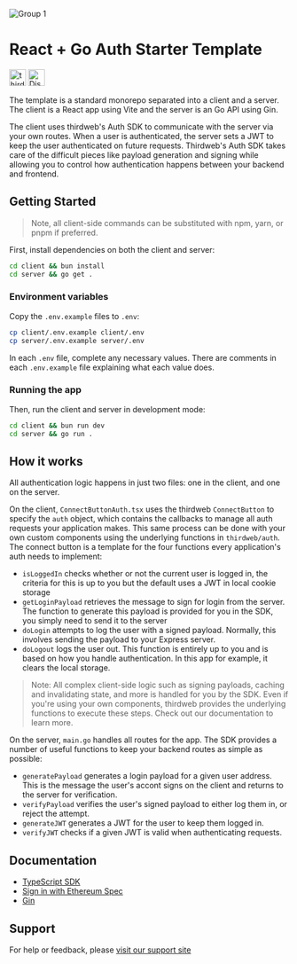 ![Group 1](https://github.com/thirdweb-example/thirdweb-auth-express/assets/17715009/06383e68-9c65-4265-8505-e88e573443f9)

# React + Go Auth Starter Template

[<img alt="thirdweb SDK" src="https://img.shields.io/npm/v/thirdweb?label=Thirdweb SDK&style=for-the-badge&logo=npm" height="30">](https://www.npmjs.com/package/thirdweb)
[<img alt="Discord" src="https://img.shields.io/discord/834227967404146718.svg?color=7289da&label=discord&logo=discord&style=for-the-badge" height="30">](https://discord.gg/thirdweb)

The template is a standard monorepo separated into a client and a server. The client is a React app using Vite and the server is an Go API using Gin.

The client uses thirdweb's Auth SDK to communicate with the server via your own routes. When a user is authenticated, the server sets a JWT to keep the user authenticated on future requests. Thirdweb's Auth SDK takes care of the difficult pieces like payload generation and signing while allowing you to control how authentication happens between your backend and frontend.

## Getting Started

> Note, all client-side commands can be substituted with npm, yarn, or pnpm if preferred.

First, install dependencies on both the client and server:

```bash
cd client && bun install
cd server && go get .
```

### Environment variables

Copy the `.env.example` files to `.env`:

```bash
cp client/.env.example client/.env
cp server/.env.example server/.env
```

In each `.env` file, complete any necessary values. There are comments in each `.env.example` file explaining what each value does.

### Running the app

Then, run the client and server in development mode:

```bash
cd client && bun run dev
cd server && go run .
```

## How it works

All authentication logic happens in just two files: one in the client, and one on the server.

On the client, `ConnectButtonAuth.tsx` uses the thirdweb `ConnectButton` to specify the `auth` object, which contains the callbacks to manage all auth requests your application makes. This same process can be done with your own custom components using the underlying functions in `thirdweb/auth`. The connect button is a template for the four functions every application's auth needs to implement:

-   `isLoggedIn` checks whether or not the current user is logged in, the criteria for this is up to you but the default uses a JWT in local cookie storage
-   `getLoginPayload` retrieves the message to sign for login from the server. The function to generate this payload is provided for you in the SDK, you simply need to send it to the server
-   `doLogin` attempts to log the user with a signed payload. Normally, this involves sending the payload to your Express server.
-   `doLogout` logs the user out. This function is entirely up to you and is based on how you handle authentication. In this app for example, it clears the local storage.

> Note: All complex client-side logic such as signing payloads, caching and invalidating state, and more is handled for you by the SDK. Even if you're using your own components, thirdweb provides the underlying functions to execute these steps. Check out our documentation to learn more.

On the server, `main.go` handles all routes for the app. The SDK provides a number of useful functions to keep your backend routes as simple as possible:

-   `generatePayload` generates a login payload for a given user address. This is the message the user's accont signs on the client and returns to the server for verification.
-   `verifyPayload` verifies the user's signed payload to either log them in, or reject the attempt.
-   `generateJWT` generates a JWT for the user to keep them logged in.
-   `verifyJWT` checks if a given JWT is valid when authenticating requests.

## Documentation

-   [TypeScript SDK](https://portal.thirdweb.com/typescript/v5)
-   [Sign in with Ethereum Spec](https://eips.ethereum.org/EIPS/eip-4361)
-   [Gin](https://github.com/gin-gonic/gin)

## Support

For help or feedback, please [visit our support site](https://thirdweb.com/support)
